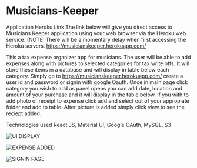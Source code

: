 # Musicians-Keeper
Application Heroku Link The link below will give you direct access to Musicians Keeper application using your web browser via the Heroku web service. (NOTE: There will be a momentary delay when first accessing the Heroku servers. https://musicianskeeper.herokuapp.com/

This a tax expense organizer app for musicians. The user will be able to add expenses 
along with pictures to selected categories for tax write offs. It will store these 
items in a database and will display in table below each category. Simply go to 
https://musicianskeeper.herokuapp.com/ create a user id and password or signin with 
google Oauth. Once in main page click category you wish to add as panel opens you can 
add date, location and amount of your purchase and it will display in the table below.
If you with to add photo of receipt to expense click add and select out of your appropiate
folder and add to table. After picture is added simply click view to see the reciept added.

Technologies used React JS, Material UI, Google OAuth, MySQL, S3

![UI DISPLAY](mk1.png)

![EXPENSE ADDED](mk2.png)

![SIGNIN PAGE](mk3.png)


